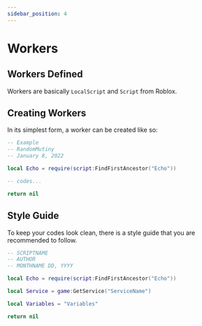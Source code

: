 ```yaml
---
sidebar_position: 4
---
```


# Workers

## Workers Defined
Workers are basically `LocalScript` and `Script` from Roblox. 

## Creating Workers
In its simplest form, a worker can be created like so:
```lua
-- Example
-- RandomMutiny
-- January 8, 2022

local Echo = require(script:FindFirstAncestor("Echo"))

-- codes...

return nil
```

## Style Guide
To keep your codes look clean, there is a style guide that you are recommended to follow.
```lua
-- SCRIPTNAME
-- AUTHOR
-- MONTHNAME DD, YYYY

local Echo = require(script:FindFirstAncestor("Echo"))

local Service = game:GetService("ServiceName")

local Variables = "Variables"

return nil

```
